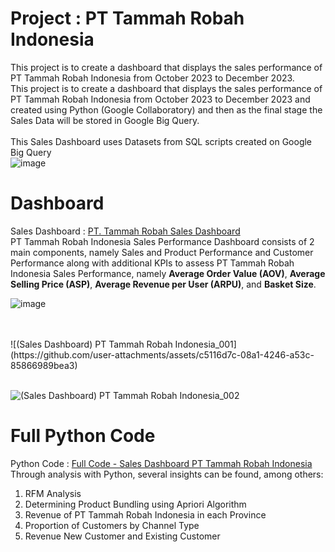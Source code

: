 # Project : PT Tammah Robah Indonesia
This project is to create a dashboard that displays the sales performance of PT Tammah Robah Indonesia from October 2023 to December 2023.
<br>
This project is to create a dashboard that displays the sales performance of PT Tammah Robah Indonesia from October 2023 to December 2023 and created using Python (Google Collaboratory) and then as the final stage the Sales Data will be stored in Google Big Query.
<br>
<br>
This Sales Dashboard uses Datasets from SQL scripts created on Google Big Query
<br>
![image](https://github.com/user-attachments/assets/e0c9ab79-9364-4443-9314-752dfb1d5b66)

# Dashboard
Sales Dashboard : [PT. Tammah Robah Sales Dashboard](https://lookerstudio.google.com/reporting/e148921b-b41f-4fde-976f-662d83e381d4)
<br>
PT Tammah Robah Indonesia Sales Performance Dashboard consists of 2 main components, namely Sales and Product Performance and Customer Performance along with additional KPIs to assess PT Tammah Robah Indonesia Sales Performance, namely **Average Order Value (AOV)**, **Average Selling Price (ASP)**, **Average Revenue per User (ARPU)**, and **Basket Size**.
<br>

![image](https://github.com/user-attachments/assets/ff1dfc09-dae5-428b-a177-bf05a06e792a)

<br>
<br>
![(Sales Dashboard) PT Tammah Robah Indonesia_001](https://github.com/user-attachments/assets/c5116d7c-08a1-4246-a53c-85866989bea3)

<br>
<br>

![(Sales Dashboard) PT Tammah Robah Indonesia_002](https://github.com/user-attachments/assets/07ac65ba-cf88-47d7-9fc7-0fd83d6d5a7b)


# Full Python Code
Python Code : [Full Code - Sales Dashboard PT Tammah Robah Indonesia](https://github.com/oktaviorezap/pt-tammah-robah-project-oktaviorezaputra/blob/main/(Full%20Code)%20Project_Tammah_Robah_Oktavio_Reza_Putra_Python.ipynb)
<br>
Through analysis with Python, several insights can be found, among others:
1. RFM Analysis
2. Determining Product Bundling using Apriori Algorithm
3. Revenue of PT Tammah Robah Indonesia in each Province
4. Proportion of Customers by Channel Type
5. Revenue New Customer and Existing Customer 
